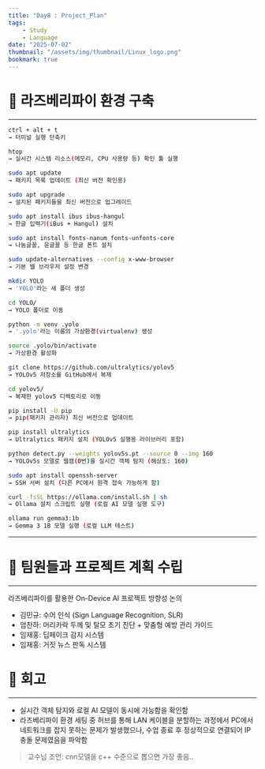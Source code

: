 ```yaml
---
title: "Day8 : Project_Plan"
tags:
    - Study
    - Language
date: "2025-07-02"
thumbnail: "/assets/img/thumbnail/Linux_logo.png"
bookmark: true
---
```


# 🧱 라즈베리파이 환경 구축
---

```bash
ctrl + alt + t
→ 터미널 실행 단축키

htop
→ 실시간 시스템 리소스(메모리, CPU 사용량 등) 확인 툴 실행

sudo apt update
→ 패키지 목록 업데이트 (최신 버전 확인용)

sudo apt upgrade
→ 설치된 패키지들을 최신 버전으로 업그레이드

sudo apt install ibus ibus-hangul
→ 한글 입력기(iBus + Hangul) 설치

sudo apt install fonts-nanum fonts-unfonts-core
→ 나눔글꼴, 윤글꼴 등 한글 폰트 설치

sudo update-alternatives --config x-www-browser
→ 기본 웹 브라우저 설정 변경

mkdir YOLO
→ 'YOLO'라는 새 폴더 생성

cd YOLO/
→ YOLO 폴더로 이동

python -m venv .yolo
→ '.yolo'라는 이름의 가상환경(virtualenv) 생성

source .yolo/bin/activate
→ 가상환경 활성화

git clone https://github.com/ultralytics/yolov5
→ YOLOv5 저장소를 GitHub에서 복제

cd yolov5/
→ 복제한 yolov5 디렉토리로 이동

pip install -U pip
→ pip(패키지 관리자) 최신 버전으로 업데이트

pip install ultralytics
→ Ultralytics 패키지 설치 (YOLOv5 실행용 라이브러리 포함)

python detect.py --weights yolov5s.pt --source 0 --img 160
→ YOLOv5s 모델로 웹캠(0번)을 실시간 객체 탐지 (해상도: 160)

sudo apt install openssh-server
→ SSH 서버 설치 (다른 PC에서 원격 접속 가능하게 함)

curl -fsSL https://ollama.com/install.sh | sh
→ Ollama 설치 스크립트 실행 (로컬 AI 모델 실행 도구)

ollama run gemma3:1b
→ Gemma 3 1B 모델 실행 (로컬 LLM 테스트)
```

---

# 🤝 팀원들과 프로젝트 계획 수립
---
라즈베리파이를 활용한 On-Device AI 프로젝트 방향성 논의
- 김민규: 수어 인식 (Sign Language Recognition, SLR)
- 엄찬하: 머리카락 두께 및 탈모 초기 진단 + 맞춤형 예방 관리 가이드
- 임재홍: 딥페이크 감지 시스템
- 임재홍: 거짓 뉴스 판독 시스템

# 💬 회고
---
- 실시간 객체 탐지와 로컬 AI 모델이 동시에 가능함을 확인함
- 라즈베리파이 환경 세팅 중 허브를 통해 LAN 케이블을 분할하는 과정에서 PC에서 네트워크를 잡지 못하는 문제가 발생했으나, 수업 종료 후 정상적으로 연결되어 IP 충돌 문제였음을 파악함














> 교수님 조언: cnn모델을 c++ 수준으로 뽑으면 가장 좋음..

